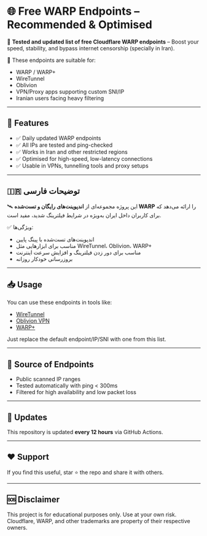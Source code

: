 # 🌐 Free WARP Endpoints – Recommended & Optimised

🚀 **Tested and updated list of free Cloudflare WARP endpoints** – Boost your speed, stability, and bypass internet censorship (specially in Iran).

🔎 These endpoints are suitable for:
- WARP / WARP+
- WireTunnel
- Oblivion
- VPN/Proxy apps supporting custom SNI/IP
- Iranian users facing heavy filtering

---

## 📌 Features
- ✅ Daily updated WARP endpoints
- ✅ All IPs are tested and ping-checked
- ✅ Works in Iran and other restricted regions
- ✅ Optimised for high-speed, low-latency connections
- ✅ Usable in VPNs, tunnelling tools and proxy setups

---

## 🇮🇷 توضیحات فارسی

🛰️ این پروژه مجموعه‌ای از **اندپوینت‌های رایگان و تست‌شده WARP** را ارائه می‌دهد که برای کاربران داخل ایران به‌ویژه در شرایط فیلترینگ شدید، مفید است.

✅ ویژگی‌ها:
- اندپوینت‌های تست‌شده با پینگ پایین
- مناسب برای ابزارهایی مثل WireTunnel، Oblivion، WARP+
- مناسب برای دور زدن فیلترینگ و افزایش سرعت اینترنت
- بروزرسانی خودکار روزانه

---

## 📥 Usage
You can use these endpoints in tools like:
- [WireTunnel](https://play.google.com/store/apps/details?id=com.wiretunnel)
- [Oblivion VPN](https://github.com/Oblivion-VPN)
- [WARP+](https://1.1.1.1)

Just replace the default endpoint/IP/SNI with one from this list.

---

## 📡 Source of Endpoints
- Public scanned IP ranges
- Tested automatically with ping < 300ms
- Filtered for high availability and low packet loss

---

## 📅 Updates
This repository is updated **every 12 hours** via GitHub Actions.

---

## ❤️ Support
If you find this useful, star ⭐ the repo and share it with others.

---

## 🆘 Disclaimer
This project is for educational purposes only. Use at your own risk.  
Cloudflare, WARP, and other trademarks are property of their respective owners.
